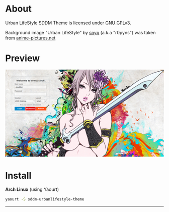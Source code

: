 About
=====
Urban LifeStyle SDDM Theme is licensed under [GNU GPLv3](http://www.gnu.org/licenses/gpl-3.0.txt).

Background image "Urban LifeStyle" by [snyp][1] (a.k.a "r0pyns") was taken from [anime-pictures.net][2]

Preview
======
![Urban LifeStyle](https://raw.githubusercontent.com/AlfredoRamos/sddm-urbanlifestyle-theme/master/urbanlifestyle.png)

Install
=====

**Arch Linux** (using Yaourt)

```bash
yaourt -S sddm-urbanlifestyle-theme
```
_____

[1]: http://r0pyns.deviantart.com/
[2]: http://anime-pictures.net/pictures/view_post/100739